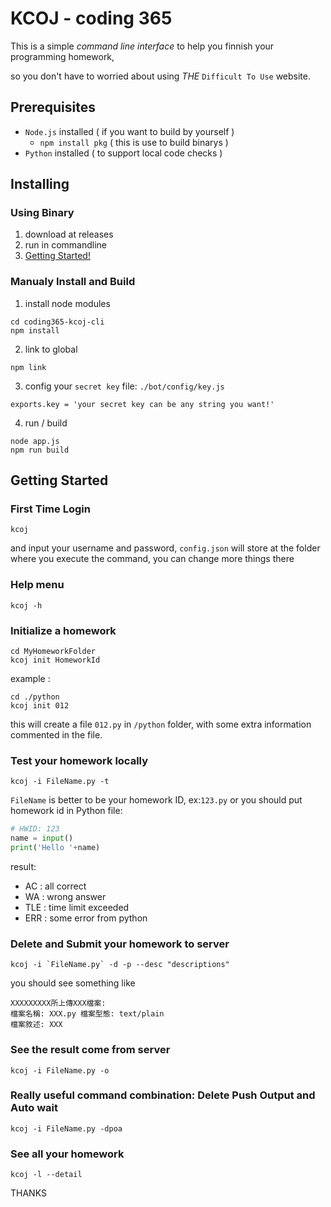 # KCOJ - coding 365
This is a simple _command line interface_ to help you finnish your programming homework, 

so you don't have to worried about using _THE_ `Difficult To Use` website.

## Prerequisites
* `Node.js` installed ( if you want to build by yourself )
  - `npm install pkg` ( this is use to build binarys )
* `Python` installed  ( to support local code checks )
## Installing
### Using Binary
1. download at releases
2. run in commandline
3. [Getting Started!](#Getting_Started)
### Manualy Install and Build
1. install node modules
```
cd coding365-kcoj-cli
npm install
```
2. link to global
```
npm link
```
3. config your `secret key`
file: `./bot/config/key.js`
```
exports.key = 'your secret key can be any string you want!'
```
4. run / build
```
node app.js
npm run build
```
## Getting Started
### First Time Login
```
kcoj
```
and input your username and password, 
`config.json` will store at the folder where you execute the command,
you can change more things there

### Help menu
```
kcoj -h
```
### Initialize a homework
```
cd MyHomeworkFolder
kcoj init HomeworkId
```
example :
```
cd ./python
kcoj init 012
```
this will create a file `012.py` in `/python` folder,
with some extra information commented in the file.
### Test your homework locally
```
kcoj -i FileName.py -t
```
`FileName` is better to be your homework ID, ex:`123.py`
or you should put homework id in Python file:
``` python
# HWID: 123
name = input()
print('Hello '+name)
```
result: 
- AC : all correct
- WA : wrong answer
- TLE : time limit exceeded
- ERR : some error from python
### Delete and Submit your homework to server
```
kcoj -i `FileName.py` -d -p --desc "descriptions"
```
you should see something like
```
XXXXXXXXX所上傳XXX檔案:
檔案名稱: XXX.py 檔案型態: text/plain
檔案敘述: XXX
```
### See the result come from server
```
kcoj -i FileName.py -o
```
### Really useful command combination: Delete Push Output and Auto wait
```
kcoj -i FileName.py -dpoa
```
### See all your homework
```
kcoj -l --detail
```



THANKS

